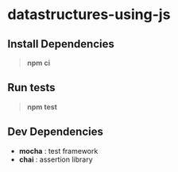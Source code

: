 
# datastructures-using-js
## Install Dependencies
> **npm ci**

## Run tests
> **npm test** 

## Dev Dependencies
+ **mocha** : test framework
+ **chai** : assertion library
